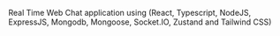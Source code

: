 Real Time Web Chat application using (React, Typescript, NodeJS, ExpressJS, Mongodb, Mongoose, Socket.IO, Zustand and Tailwind CSS)
